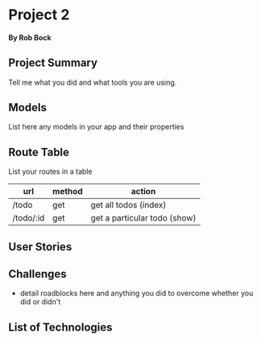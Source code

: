 # Project 2
#### By Rob Bock

## Project Summary

Tell me what you did and what tools you are using.

## Models

List here any models in your app and their properties

## Route Table

List your routes in a table

| url | method | action |
|-----|--------|--------|
| /todo | get | get all todos (index)|
| /todo/:id | get | get a particular todo (show)|


## User Stories

## Challenges

- detail roadblocks here and anything you did to overcome whether you did or didn't

## List of Technologies